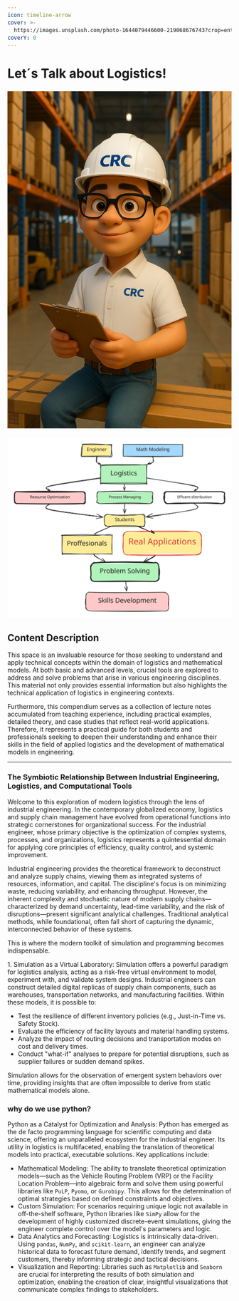 ```yaml
---
icon: timeline-arrow
cover: >-
  https://images.unsplash.com/photo-1644079446600-219068676743?crop=entropy&cs=srgb&fm=jpg&ixid=M3wxOTcwMjR8MHwxfHNlYXJjaHwzfHxsb2dpc3RpY2F8ZW58MHx8fHwxNzQ3ODgwOTA5fDA&ixlib=rb-4.1.0&q=85
coverY: 0
---
```


# Let´s Talk about Logistics!

### ![](../../.gitbook/assets/CRCwh.png)

<img src="../../.gitbook/assets/file.excalidraw (5).svg" alt="la logistica es el ADN del ingniero" class="gitbook-drawing">

## Content Description

This space is an invaluable resource for those seeking to understand and apply technical concepts within the domain of logistics and mathematical models. At both basic and advanced levels, crucial tools are explored to address and solve problems that arise in various engineering disciplines. This material not only provides essential information but also highlights the technical application of logistics in engineering contexts.

Furthermore, this compendium serves as a collection of lecture notes accumulated from teaching experience, including practical examples, detailed theory, and case studies that reflect real-world applications. Therefore, it represents a practical guide for both students and professionals seeking to deepen their understanding and enhance their skills in the field of applied logistics and the development of mathematical models in engineering.

***

### The Symbiotic Relationship Between Industrial Engineering, Logistics, and Computational Tools

Welcome to this exploration of modern logistics through the lens of industrial engineering. In the contemporary globalized economy, logistics and supply chain management have evolved from operational functions into strategic cornerstones for organizational success. For the industrial engineer, whose primary objective is the optimization of complex systems, processes, and organizations, logistics represents a quintessential domain for applying core principles of efficiency, quality control, and systemic improvement.

Industrial engineering provides the theoretical framework to deconstruct and analyze supply chains, viewing them as integrated systems of resources, information, and capital. The discipline's focus is on minimizing waste, reducing variability, and enhancing throughput. However, the inherent complexity and stochastic nature of modern supply chains—characterized by demand uncertainty, lead-time variability, and the risk of disruptions—present significant analytical challenges. Traditional analytical methods, while foundational, often fall short of capturing the dynamic, interconnected behavior of these systems.

This is where the modern toolkit of simulation and programming becomes indispensable.

1\. Simulation as a Virtual Laboratory: Simulation offers a powerful paradigm for logistics analysis, acting as a risk-free virtual environment to model, experiment with, and validate system designs. Industrial engineers can construct detailed digital replicas of supply chain components, such as warehouses, transportation networks, and manufacturing facilities. Within these models, it is possible to:

* Test the resilience of different inventory policies (e.g., Just-in-Time vs. Safety Stock).
* Evaluate the efficiency of facility layouts and material handling systems.
* Analyze the impact of routing decisions and transportation modes on cost and delivery times.
* Conduct "what-if" analyses to prepare for potential disruptions, such as supplier failures or sudden demand spikes.

Simulation allows for the observation of emergent system behaviors over time, providing insights that are often impossible to derive from static mathematical models alone.

### why do we use python?

Python as a Catalyst for Optimization and Analysis: Python has emerged as the de facto programming language for scientific computing and data science, offering an unparalleled ecosystem for the industrial engineer. Its utility in logistics is multifaceted, enabling the translation of theoretical models into practical, executable solutions. Key applications include:

* Mathematical Modeling: The ability to translate theoretical optimization models—such as the Vehicle Routing Problem (VRP) or the Facility Location Problem—into algebraic form and solve them using powerful libraries like `PuLP`, `Pyomo`, or `Gurobipy`. This allows for the determination of optimal strategies based on defined constraints and objectives.
* Custom Simulation: For scenarios requiring unique logic not available in off-the-shelf software, Python libraries like `SimPy` allow for the development of highly customized discrete-event simulations, giving the engineer complete control over the model's parameters and logic.
* Data Analytics and Forecasting: Logistics is intrinsically data-driven. Using `pandas`, `NumPy`, and `scikit-learn`, an engineer can analyze historical data to forecast future demand, identify trends, and segment customers, thereby informing strategic and tactical decisions.
* Visualization and Reporting: Libraries such as `Matplotlib` and `Seaborn` are crucial for interpreting the results of both simulation and optimization, enabling the creation of clear, insightful visualizations that communicate complex findings to stakeholders.

